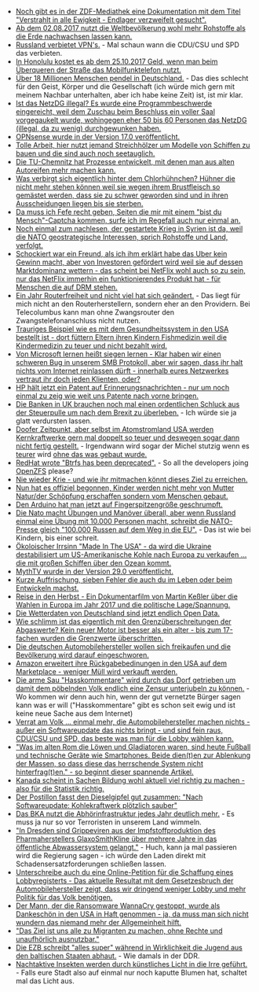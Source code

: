 * [Noch gibt es in der ZDF-Mediathek eine Dokumentation mit dem Titel "Verstrahlt in alle Ewigkeit - Endlager verzweifelt gesucht".](http://www.sonnenseite.com/de/tipps/planet-e.-verstrahlt-in-alle-ewigkeit-endlager-verzweifelt-gesucht.html)
* [Ab dem 02.08.2017 nutzt die Weltbevölkerung wohl mehr Rohstoffe als die Erde nachwachsen lassen kann.](http://www.sonnenseite.com/de/zukunft/erdueberlastungstag-am-2.-august-sind-natuerliche-ressourcen-aufgebraucht.html)
* [Russland verbietet VPN's.](http://www.reuters.com/article/us-russia-internet-idUSKBN1AF0QI) - Mal schaun wann die CDU/CSU und SPD das verbieten.
* [In Honolulu kostet es ab dem 25.10.2017 Geld, wenn man beim Überqueren der Straße das Mobilfunktelefon nutzt.](https://www.golem.de/news/honolulu-strafe-fuer-handynutzung-auf-der-strasse-1707-129204.html)
* [Über 18 Millionen Menschen pendel in Deutschland.](https://www.heise.de/newsticker/meldung/Pendler-Rekord-in-Deutschland-Der-Preis-ist-zunehmender-Stress-3786719.html) - Das dies schlecht für den Geist, Körper und die Gesellschaft (ich würde mich gern mit meinem Nachbar unterhalten, aber ich habe keine Zeit) ist, ist mir klar.
* [Ist das NetzDG illegal? Es wurde eine Programmbeschwerde eingereicht, weil dem Zuschau beim Beschluss ein voller Saal vorgegaukelt wurde, wohingegen eher 50 bis 60 Personen das NetzDG (illegal, da zu wenig) durchgewunken haben.](https://propagandaschau.wordpress.com/2017/07/31/programmbeschwerde-ueber-die-berichterstattung-zur-plenardebatte-zum-netzwerkdurchsetzungsgesetz/)
* [OPNsense wurde in der Version 17.0 veröffentlicht.](https://opnsense.org/opnsense-17-7-released/)
* [Tolle Arbeit, hier nutzt jemand Streichhölzer um Modelle von Schiffen zu bauen und die sind auch noch seetauglich.](https://www.heise.de/make/meldung/Seetuechtige-Ozeanriesen-aus-abgebrannten-Streichhoelzern-3784974.html?wt_mc=rss.ho.beitrag.atom&hg=1&hgi=0&hgf=false)
* [Die TU-Chemnitz hat Prozesse entwickelt, mit denen man aus alten Autoreifen mehr machen kann.](http://www.sonnenseite.com/de/wissenschaft/das-geheime-leben-der-altreifen.html)
* [Was verbirgt sich eigentlich hinter dem Chlorhühnchen? Hühner die nicht mehr stehen können weil sie wegen ihrem Brustfleisch so gemästet werden, dass sie zu schwer geworden sind und in ihren Ausscheidungen liegen bis sie sterben.](https://www.heise.de/tp/features/Streit-um-amerikanische-Chlorhuehnchen-im-Brexit-Grossbritannien-3787646.html)
* [Da muss ich Fefe recht geben, Seiten die mir mit einem "bist du Mensch"-Captcha kommen, surfe ich im Regefall auch nur einmal an.](https://blog.fefe.de/?ts=a77ef092)
* [Noch einmal zum nachlesen, der gestartete Krieg in Syrien ist da, weil die NATO geostrategische Interessen, sprich Rohstoffe und Land, verfolgt.](https://www.heise.de/tp/features/Es-ging-und-geht-um-geostrategische-Interessen-3701916.html)
* [Schockiert war ein Freund, als ich ihm erklärt habe das Uber kein Gewinn macht, aber von Investoren gefördert wird weil sie auf dessen Marktdominanz wettern - das scheint bei NetFlix wohl auch so zu sein, nur das NetFlix immerhin ein funktionierendes Produkt hat - für Menschen die auf DRM stehen.](https://blog.fefe.de/?ts=a77effe8)
* [Ein Jahr Routerfreiheit und nicht viel hat sich geändert.](https://www.golem.de/news/ein-jahr-routerfreiheit-die-freiheit-die-keiner-haben-will-1708-129233.html) - Das liegt für mich nicht an den Routerherstellern, sondern eher an den Providern. Bei Telecolumbus kann man ohne Zwangsrouter den Zwangstelefonanschluss nicht nutzen. 
* [Trauriges Beispiel wie es mit dem Gesundheitssystem in den USA bestellt ist - dort füttern Eltern ihren Kindern Fishmedizin weil die Kindermedizin zu teuer und nicht bezahlt wird.](https://blog.fefe.de/?ts=a77e948e)
* [Von Microsoft lernen heißt siegen lernen - Klar haben wir einen schweren Bug in unserem SMB Protokoll, aber wir sagen, dass ihr halt nichts vom Internet reinlassen dürft - innerhalb eures Netzwerkes vertraut ihr doch jeden Klienten, oder?](https://www.heise.de/security/meldung/SMBloris-fuellt-kompletten-Arbeitsspeicher-3788252.html)
* [HP hält jetzt ein Patent auf Erinnerungsnachrichten - nur um noch einmal zu zeig wie weit uns Patente nach vorne bringen.](https://www.eff.org/deeplinks/2017/07/stupid-patent-month-hp-patents-reminder-messages)
* [Die Banken in UK brauchen noch mal einen ordentlichen Schluck aus der Steuerpulle um nach dem Brexit zu überleben.](https://blog.fefe.de/?ts=a77eb3ec) - Ich würde sie ja glatt verdursten lassen.
* [Doofer Zeitpunkt, aber selbst im Atomstromland USA werden Kernkraftwerke gern mal doppelt so teuer und deswegen sogar dann nicht fertig gestellt.](https://www.nytimes.com/2017/07/31/climate/nuclear-power-project-canceled-in-south-carolina.html) - Irgendwann wird sogar der Michel stutzig wenn es [teurer](https://www.heise.de/forum/Telepolis/Kommentare/Trumps-propagierte-Wiederbelebung-der-Atomenergie-erfaehrt-Daempfer/Durchkorrumpierte-Gesellschaften/posting-30801754/show/) wird [ohne das was gebaut wurde.](https://www.heise.de/tp/features/Trumps-propagierte-Wiederbelebung-der-Atomenergie-erfaehrt-Daempfer-3789032.html)
* [RedHat wrote "Btrfs has been deprecated".](http://www.phoronix.com/scan.php?page=news_item&px=Red-Hat-Deprecates-Btrfs-Again) - So all the developers joing [OpenZFS](http://open-zfs.org) please?
* [Nie wieder Krie - und wie ihr mitmachen könnt dieses Ziel zu erreichen.](https://niewiederkrieg.org/teilnehmen/)
* [Nun hat es offiziel begonnen, Kinder werden nicht mehr von Mutter Natur/der Schöpfung erschaffen sondern vom Menschen gebaut.](https://www.heise.de/newsticker/meldung/US-Forscher-nehmen-erstmals-Gen-Editierungen-an-menschlichen-Embryos-vor-3788228.html)
* [Den Arduino hat man jetzt auf Fingerspitzengröße geschrumpft.](https://www.heise.de/make/meldung/Arduino-kompatibel-und-winzig-Mikrocontroller-Pico-3788045.html)
* [Die Nato macht Übungen und Manöver überall, aber wenn Russland einmal eine Übung mit 10.000 Personen macht, schreibt die NATO-Presse gleich "100.000 Russen auf dem Weg in die EU".](https://www.heise.de/tp/features/Wer-hat-Angst-vor-dem-russischen-Manoever-Zapad-2017-3789970.html) - Das ist wie bei Kindern, bis einer schreit.
* [Ökoloischer Irrsinn "Made In The USA" - da wird die Ukraine destabilisiert um US-Amerikanische Kohle nach Europa zu verkaufen ... die mit großen Schiffen über den Ozean kommt.](https://www.heise.de/tp/features/Ukraine-US-Lieferungen-sollen-Donbass-Kohle-ersetzten-3789957.html)
* [MythTV wurde in der Version 29.0 veröffentlicht.](https://www.pro-linux.de/news/1/25003/mythtv-290-freigegeben.html)
* [Kurze Auffrischung, sieben Fehler die auch du im Leben oder beim Entwickeln machst.](https://opensource.com/article/17/8/mistakes-open-source-avoid)
* [Reise in den Herbst - Ein Dokumentarfilm von Martin Keßler über die Wahlen in Europa im Jahr 2017 und die politische Lage/Spannung.](http://new.neuewut.de/)
* [Die Wetterdaten von Deutschland sind jetzt endlich Open Data.](https://www.golem.de/news/deutscher-wetterdienst-wetterdaten-sind-jetzt-open-data-1708-129258.html)
* [Wie schlimm ist das eigentlich mit den Grenzüberschreitungen der Abgaswerte? Kein neuer Motor ist besser als ein alter - bis zum 17-fachen wurden die Grenzwerte überschritten.](https://blog.fefe.de/?ts=a77f739a)
* [Die deutschen Automobilehersteller wollen sich freikaufen und die Bevölkerung wird darauf eingeschworen.](https://www.golem.de/news/diesel-gipfel-mobilitaetsfonds-und-software-update-statt-neuer-hardware-1708-129271.html)
* [Amazon erweitert ihre Rückgabebedinungen in den USA auf dem Marketplace - weniger Müll wird verkauft werden.](https://blog.fefe.de/?ts=a77f3ab4)
* [Die arme Sau "Hasskommentare" wird durch das Dorf getrieben um damit dem pöbelnden Volk endlich eine Zensur unterjubeln zu können.](http://npr.news.eulu.info/2017/08/02/hass-postings-na-und/?pk_campaign=feed&pk_kwd=hass-postings-na-und) - Wo kommen wir denn auch hin, wenn der gut vernetzte Bürger sagen kann was er will ("Hasskommentare" gibt es schon seit ewig und ist keine neue Sache aus dem Internet)
* [Verrat am Volk ... einmal mehr, die Automobilehersteller machen nichts - außer ein Softwareupdate das nichts bringt - und sind fein raus, CDU/CSU und SPD, das beste was man für die Lobby wählen kann.](http://www.sonnenseite.com/de/politik/beim-diesel-bleibt-alles-freiwillig.html)
* ["Was im alten Rom die Löwen und Gladiatoren waren, sind heute Fußball und technische Geräte wie Smartphones. Beide dien(t)en zur Ablenkung der Massen, so dass diese das herrschende System nicht hinterfrag(t)en." - so beginnt dieser spannende Artikel.](http://www.neopresse.com/reisen/biometrie-und-kontrolle-wie-man-die-identifizierung-per-gesichtserkennungssoftware-den-menschen-schmackhaft-machen-will/)
* [Kanada scheint in Sachen Bildung wohl aktuell viel richtig zu machen - also für die Statistik richtig.](http://www.bbc.com/news/business-40708421)
* [Der Postillon fasst den Dieselgipfel gut zusammen: "Nach Softwareupdate: Kohlekraftwerk plötzlich sauber"](http://www.der-postillon.com/2017/08/softwareupdate.html)
* [Das BKA nutzt die Abhörinfrastruktur jedes Jahr deutlich mehr.](https://www.heise.de/newsticker/meldung/Bundesbehoerden-setzten-digitale-Ermittlungsinstrumente-intensiver-ein-3792173.html) - Es muss ja nur so vor Terroristen in unserem Land wimmeln.
* ["In Dresden sind Grippeviren aus der Impfstoffproduktion des Pharmaherstellers GlaxoSmithKline über mehrere Jahre in das öffentliche Abwassersystem gelangt."](http://www.mdr.de/sachsen/dresden/grippe-viren-im-abwasser-glaxosmithkline-100.html) - Huch, kann ja mal passieren wird die Regierung sagen - ich würde den Laden direkt mit Schadensersatzforderungen schließen lassen.
* [Unterschreibe auch du eine Online-Petition für die Schaffung eines Lobbyregisterts - Das aktuelle Resultat mit dem Gesetzesbruch der Automobilehersteller zeigt, dass wir dringend weniger Lobby und mehr Politik für das Volk benötigen.](https://www.lobbycontrol.de/2017/06/aktion-zur-bundestagswahl-wissen-was-drin-steckt/)
* [Der Mann, der die Ransomware WannaCry gestoppt, wurde als Dankeschön in den USA in Haft genommen - ja, da muss man sich nicht wundern das niemand mehr der Allgemeinheit hilft.](https://motherboard.vice.com/en_us/article/ywp8k5/researcher-who-stopped-wannacry-ransomware-detained-in-us-after-def-con)
* ["Das Ziel ist uns alle zu Migranten zu machen, ohne Rechte und unaufhörlich ausnutzbar."](http://npr.news.eulu.info/2017/08/04/migranten-sind-die-neuen-sklaven-des-kapitalismus/?pk_campaign=feed&pk_kwd=migranten-sind-die-neuen-sklaven-des-kapitalismus)
* [Die EZB schreibt "alles super" während in Wirklichkeit die Jugend aus den baltischen Staaten abhaut.](http://norberthaering.de/de/27-german/news/870-ezb-lettland-litauen) - Wie damals in der DDR.
* [Nachtaktive Insekten werden durch künstliches Licht in die Irre geführt.](http://www.sonnenseite.com/de/wissenschaft/lichtverschmutzung-bedroht-die-bestaeubung.html) - Falls eure Stadt also auf einmal nur noch kaputte Blumen hat, schaltet mal das Licht aus.
